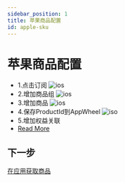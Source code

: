 ```yaml
---
sidebar_position: 1
title: 苹果商品配置
id: apple-sku
---
```


# 苹果商品配置

- 1.点击订阅
  ![ios](/img/tutorial/iossku1.png)
- 2.增加商品组
  ![ios](/img/tutorial/iossku2.png)
- 3.增加商品
  ![ios](/img/tutorial/iossku3.png)
- 4.保存ProductId到AppWheel
  ![iso](/img/stripePayments/create_sku.png)
- 5.增加权益关联
- [Read More](/ProjectsAndApps/Entitlements/)

## 下一步

[在应用获取商品](/DisplayingProducts/iOS)